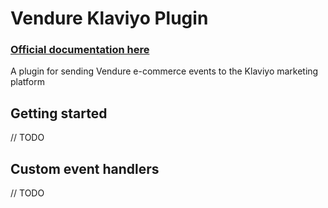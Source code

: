 # Vendure Klaviyo Plugin

### [Official documentation here](https://pinelab-plugins.com/plugin/vendure-plugin-invoices)

A plugin for sending Vendure e-commerce events to the Klaviyo marketing platform

## Getting started

// TODO

## Custom event handlers

// TODO
